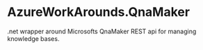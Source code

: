 # AzureWorkArounds.QnaMaker
.net wrapper around Microsofts QnaMaker REST api for managing knowledge bases.
